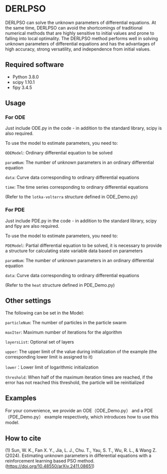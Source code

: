 # DERLPSO

DERLPSO can solve the unknown parameters of differential equations. At the same time, DERLPSO can avoid the shortcomings of traditional numerical methods that are highly sensitive to initial values ​​and prone to falling into local optimality. The DERLPSO method performs well in solving unknown parameters of differential equations and has the advantages of high accuracy, strong versatility, and independence from initial values.

## Required software

- Python 3.8.0
- scipy 1.10.1 
- fipy 3.4.5

## Usage

### For ODE

Just include ODE.py in the code - in addition to the standard library, scipy is also required.

To use the model to estimate parameters, you need to:

`ODEModel`: Ordinary differential equation to be solved

`paramNum`: The number of unknown parameters in an ordinary differential equation

`data`: Curve data corresponding to ordinary differential equations

`time`: The time series corresponding to ordinary differential equations

(Refer to the `lotka-volterra` structure defined in ODE_Demo.py)


### For PDE

Just include PDE.py in the code - in addition to the standard library, scipy and fipy are also required.

To use the model to estimate parameters, you need to:

`PDEModel`: Partial differential equation to be solved, it is necessary to provide a structure for calculating state variable data based on parameters

`paramNum`: The number of unknown parameters in an ordinary differential equation

`data`: Curve data corresponding to ordinary differential equations

(Refer to the `heat` structure defined in PDE_Demo.py)

## Other settings

The following can be set in the Model:

`particleNum`: The number of particles in the particle swarm

`maxIter`: Maximum number of iterations for the algorithm

`layersList`: Optional set of layers

`upper`: The upper limit of the value during initialization of the example (the corresponding lower limit is assigned to it)

`lower`：Lower limit of logarithmic initialization

`threshold`: When half of the maximum iteration times are reached, if the error has not reached this threshold, the particle will be reinitialized

## Examples

For your convenience, we provide an ODE（ODE_Demo.py） and a PDE（PDE_Demo.py） example respectively, which introduces how to use this model.

## How to cite

(1) Sun, W. K., Fan X. Y., Jia, L. J., Chu. T., Yau, S. T., Wu, R. L., & Wang Z. (2024). Estimating unknown parameters in differential equations with a reinforcement learning based PSO method. (https://doi.org/10.48550/arXiv.2411.08651)

